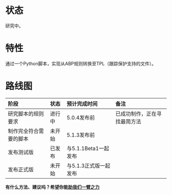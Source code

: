 # 状态 #

研究中。


# 特性 #

通过一个Python脚本，实现从ABP规则转换至TPL（跟踪保护支持的文件）。

# 路线图 #

|阶段|状态|预计完成时间|备注|
|:-|:-|:-----|:-|
|研究脚本的规则要求|进行中|5.0.4发布前|已成功制作，正在寻找最简方法|
|制作完全符合需要的脚本|未开始|5.1.3发布前|  |
|发布测试版|已发布|与5.1.1Beta1一起发布|  |
|发布正式版|未开始|与5.1.3正式版一起发布|  |

**有什么方法、建议吗？希望你能[助我们一臂之力](https://code.google.com/p/adfiltering-rules/issues/entry?template=%E5%85%B3%E4%BA%8E%E6%94%AF%E6%8C%81%E2%80%9C%E8%B7%9F%E8%B8%AA%E4%BF%9D%E6%8A%A4%E2%80%9D%E7%9A%84%E5%BB%BA%E8%AE%AE)**